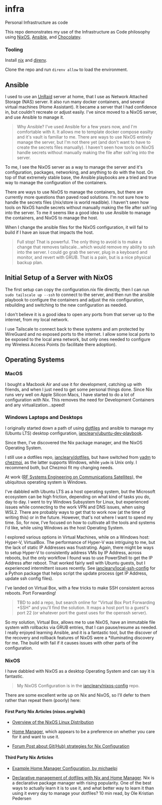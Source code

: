 # infra

Personal Infrastructure as code

This repo demonstrates my use of the Infrastructure as Code philosophy using [NixOS](https://nixos.org), [Ansible](https://docs.ansible.com/ansible_community.html), and [Chocolatey](https://chocolatey.org/).

### Tooling

Install [nix](https://nixos.org) and [direnv](https://direnv.net).

Clone the repo and run `direnv allow` to load the environment.

## Ansible

I used to use an [UnRaid](https://unraid.net/) server at home, that I use as Network Attached Storage (NAS) server. It also run many docker containers, and several virtual machines (Home Assistant). It became a server that I had confidence in, but couldn't recreate or adjust easily. I've since moved to a NixOS server, and use Ansible to manage it.

> Why Ansible? I've used Ansible for a few years now, and I'm comfortable with it. It allows me to template docker compose easilty and it's vault is familiar to me. There are ways to use NixOS entirely manage the server, but I'm not there yet (and don't want to have to create the secrets files manually). I haven't seen how tools on NixOS handle secrets without manually making the file after ssh'ing into the server.

To me, I see the NixOS server as a way to manage the server and it's configuration, packages, networking, and anything to do with the host. On top of that extremely stable base, the Ansible playbooks are a tried and true way to manage the configuration of the containers.

There are ways to use NixOS to manage the containers, but there are currently more questions than paved road solutions. I'm not sure how to handle the secrets files (/nix/store is world readible). I haven't seen how tools on NixOS handle secrets without manually making the file after ssh'ing into the server. To me it seems like a good idea to use Ansible to manage the containers, and NixOS to manage the host.

When I change the ansible files for the NixOS configuration, it will fail to build if I have an issue that impacts the host.

> Full stop! That is powerful. The only thing to avoid is to make a change that removes tailscale...which would remove my ability to ssh into the server.
> I could go grab the server, plug in a keyboard and monitor, and revert with GRUB. That is a pain, but is a nice physical backup plan.

## Initial Setup of a Server with NixOS

The first setup can copy the configuration.nix file directly, then I can run `sudo tailscale up --ssh` to connect to the server, and then run the ansible playbook to configure the containers and adjust the nix configuration, rebuilding and switching to the new configuration as needed.

I don't believe it is a good idea to open any ports from that server up to the internet, from my local network.

I use Tailscale to connect back to these systems and am protected by WireGuard and no exposed ports to the internet. I allow some local ports to be exposed to the local area network, but only ones needed to configure my Wireless Access Points (to facilitate there adoption).

## Operating Systems

### MacOS

I bought a Macbook Air and use it for development, catching up with friends, and when I just need to get some personal things done. Since Nix runs very well on Apple Silicon Macs, I have started to do a lot of configuration with Nix. This removes the need for Development Containers and any virtualization...speed!

### Windows Laptops and Desktops

I originally started down a path of using [dotfiles](https://github.com/iancleary/dotfiles_old) and ansible to manage my (Ubuntu LTS) desktop configuration, [iancleary/ubuntu-dev-playbook](https://github.com/iancleary/ubuntu-dev-playbook).

Since then, I've discovered the Nix package manager, and the NixOS Operating System.

I still use a dotfiles repo, [iancleary/dotfiles](https://github.com/iancleary/dotfiles), but have switched from [yadm](https://yadm.io) to [chezmoi](https://chezmoi.io), as the latter supports Windows, while `yadm` is Unix only. I recommend both, but Chezmoi fit my changing needs.

At work ([RF Systems Engineering on Communications Satellites](https://en.wikipedia.org/wiki/Communications_satellite)), the ubiquitous operating system is Windows.

I've dabbled with Ubuntu LTS as a host operating system, but the Microsoft ecosystem can be high friction, depending on what kind of tasks you do, day to day.
I went to try Windows Subsystem for Linux, but experienced issues while connecting to the work VPN and DNS issues, when using WSL2. There are probably ways to get that to work now (at the time of writing this) or in the future. However, that's not where I want to spend my time. So, for now, I've focused on how to cultivate all the tools and systems I'd like, while using Windows as the host Operating System.

I explored various options in Virtual Machines, while on a Windows host: Hyper-V, VirtualBox. The performance of Hyper-V was intriguing to me, but the lack of static IP Addresses was frustrating. Again, there might be ways to setup Hyper-V to consistently address VMs by IP Address, across reboots, but the only workflow I found was to use PowerShell to get the IP Address after reboot. That worked fairly well with Ubuntu guests, but I experienced intermittent issues recently. See [iancleary/local-ssh-config](https://github.com/iancleary/local-ssh-config) for a Python package that helps script the update process (get IP Address, update ssh config files).

I've landed on Virtual Box, with a few tricks to make SSH consistent across reboots. Port Forwarding!

> TBD to add a repo, but search online for "Virtual Box Port Forwarding +SSH" and you'll find the solution. It maps a host port to a guest's port 22 (or whatever port the guest uses for the openssh server).

So my solution, Virtual Box, allows me to use NixOS, have an immutable file system with rollbacks via GRUB entries, that I can pause/resume as needed. I really enjoyed learning Ansible, and it is a fantastic tool, but the discover of the recovery and rollback features of NixOS were a \*illuminating discovery for me. The build with fail if it causes issues with other parts of the configuration.

### NixOS

I have dabbled with NixOS as a desktop Operating System and can say it is fantastic.

> My NixOS Configuration is in the [iancleary/nixos-config](https://github.com/iancleary/nixos-config) repo.

There are some excellent write up on Nix and NixOS, so I'll defer to them rather than repeat them (poorly) here:

#### First Party Nix Articles (nixos.org/wiki)

- [Overview of the NixOS Linux Distribution](https://nixos.wiki/wiki/Overview_of_the_NixOS_Linux_distribution)

- [Home Manager](https://nixos.wiki/wiki/Home_Manager), which appears to be a preference on whether you care for it and want to use it.

- [Forum Post about Git(Hub) strategies for Nix Configuration](https://discourse.nixos.org/t/github-strategies-for-configuration-nix/1983)

#### Third Party Nix Articles

- [Example Home Manager Configuration, by michaelpj](https://github.com/michaelpj/nixos-config/blob/master/modules/home.nix)

- [Declarative management of dotfiles with Nix and Home Manager](https://www.bekk.christmas/post/2021/16/dotfiles-with-nix-and-home-manager). Nix is a declarative package manager with rising popularity. One of the best ways to actually learn it is to use it, and what better way to learn it than using it every day to manage your dotfiles? 10 min read, by Ole Kristian Pedersen
